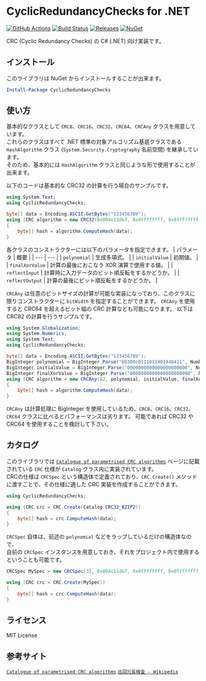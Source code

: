 CyclicRedundancyChecks for .NET
===

[![GitHub Actions](https://github.com/Kento-Hanzawa/CyclicRedundancyChecks-CSharp/workflows/Build-Debug/badge.svg)](https://github.com/Kento-Hanzawa/CyclicRedundancyChecks-CSharp/actions)
[![Build Status](https://dev.azure.com/k-hanzawa/CyclicRedundancyChecks-CSharp/_apis/build/status/Kento-Hanzawa.CyclicRedundancyChecks-CSharp?branchName=main)](https://dev.azure.com/k-hanzawa/CyclicRedundancyChecks-CSharp/_build/latest?definitionId=8&branchName=main)
[![Releases](https://img.shields.io/github/release/Kento-Hanzawa/CyclicRedundancyChecks-CSharp.svg)](https://github.com/Kento-Hanzawa/CyclicRedundancyChecks-CSharp/releases)
[![NuGet](https://img.shields.io/nuget/v/CyclicRedundancyChecks.svg)](https://www.nuget.org/packages/CyclicRedundancyChecks)


CRC (Cyclic Redundancy Checks) の C# (.NET) 向け実装です。

## インストール
このライブラリは NuGet からインストールすることが出来ます。
```ps1
Install-Package CyclicRedundancyChecks
```

## 使い方
基本的なクラスとして `CRC8`、`CRC16`、`CRC32`、`CRC64`、`CRCAny` クラスを用意しています。  
これらのクラスはすべて .NET 標準の対象アルゴリズム基底クラスである `HashAlgorithm` クラス (`System.Security.Cryptography` 名前空間) を継承しています。  
そのため、基本的には `HashAlgorithm` クラスと同じような形で使用することが出来ます。

以下のコードは基本的な CRC32 の計算を行う場合のサンプルです。
```csharp
using System.Text;
using CyclicRedundancyChecks;

byte[] data = Encoding.ASCII.GetBytes("123456789");
using (CRC algorithm = new CRC32(0x004c11db7, 0x0ffffffff, 0x0ffffffff, false, false))
{
    byte[] hash = algorithm.ComputeHash(data);
}
```

各クラスのコンストラクターには以下のパラメータを指定できます。
| パラメータ | 概要 |
| --- | --- |
| `polynomial` | 生成多項式。 |
| `initialValue` | 初期値。 |
| `finalXorValue` | 計算の最後におこなう XOR 演算で使用する値。 |
| `reflectInput` | 計算時に入力データのビット順反転をするかどうか。  |
| `reflectOutput` | 計算の最後にビット順反転をするかどうか。 |


`CRCAny` は任意のビットサイズの計算が可能な実装になっており、このクラスに限りコンストラクターに `bitWidth` を指定することができます。
`CRCAny` を使用すると CRC64 を超えるビット幅の CRC 計算なども可能になります。
以下は CRC82 の計算を行うサンプルです。
```csharp
using System.Globalization;
using System.Numerics;
using System.Text;
using CyclicRedundancyChecks;

byte[] data = Encoding.ASCII.GetBytes("123456789");
BigInteger polynomial = BigInteger.Parse("00308c0111011401440411", NumberStyles.AllowHexSpecifier);
BigInteger initialValue = BigInteger.Parse("0000000000000000000000", NumberStyles.AllowHexSpecifier);
BigInteger finalXorValue = BigInteger.Parse("0000000000000000000000", NumberStyles.AllowHexSpecifier);
using (CRC algorithm = new CRCAny(82, polynomial, initialValue, finalXorValue, true, true))
{
    byte[] hash = algorithm.ComputeHash(data);
}
```

`CRCAny` は計算処理に BigInteger を使用しているため、`CRC8`、`CRC16`、`CRC32`、`CRC64` クラスに比べるとパフォーマンスは劣ります。
可能であれば CRC32 や CRC64 を使用することを検討して下さい。

## カタログ
このライブラリでは [`Catalogue of parametrised CRC algorithms`](https://reveng.sourceforge.io/crc-catalogue/) ページに記載されている `CRC` 仕様が `Catalog` クラス内に実装されています。  
CRCの仕様は `CRCSpec` という構造体で定義されており、`CRC.Create()` メソッドに渡すことで、その仕様に適した CRC 実装を作成することができます。
```csharp
using CyclicRedundancyChecks;

using (CRC crc = CRC.Create(Catalog.CRC32_BZIP2))
{
    byte[] hash = crc.ComputeHash(data);
}
```

`CRCSpec` 自体は、前述の `polynomial` などをラップしているだけの構造体なので、  
自前の `CRCSpec` インスタンスを用意しておき、それをプロジェクト内で使用するということも可能です。
```csharp
CRCSpec MySpec = new CRCSpec(32, 0x004c11db7, 0x0ffffffff, 0x0ffffffff, false, false);

using (CRC crc = CRC.Create(MySpec))
{
    byte[] hash = crc.ComputeHash(data);
}
```

## ライセンス
MIT License

## 参考サイト
[`Catalogue of parametrised CRC algorithms`](https://reveng.sourceforge.io/crc-catalogue/)
[`巡回冗長検査 - Wikipedia`](https://ja.wikipedia.org/wiki/%E5%B7%A1%E5%9B%9E%E5%86%97%E9%95%B7%E6%A4%9C%E6%9F%BB)
